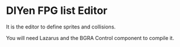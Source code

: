 # DIYen FPG list Editor

It is the editor to define sprites and collisions.

You will need Lazarus and the BGRA Control component to compile it.
